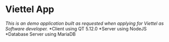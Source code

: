 # Viettel App
*This is an demo application built as requested when applying for Viettel as Software developer.*
*Client using QT 5.12.0
*Server using NodeJS
*Database Server using MariaDB
